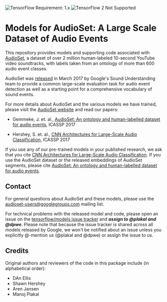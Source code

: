 ![TensorFlow Requirement: 1.x](https://img.shields.io/badge/TensorFlow%20Requirement-1.x-brightgreen)
![TensorFlow 2 Not Supported](https://img.shields.io/badge/TensorFlow%202%20Not%20Supported-%E2%9C%95-red.svg)

# Models for AudioSet: A Large Scale Dataset of Audio Events

This repository provides models and supporting code associated with
[AudioSet](http://g.co/audioset), a dataset of over 2 million human-labeled
10-second YouTube video soundtracks, with labels taken from an ontology of
more than 600 audio event classes.

AudioSet was
[released](https://research.googleblog.com/2017/03/announcing-audioset-dataset-for-audio.html)
in March 2017 by Google's Sound Understanding team to provide a common
large-scale evaluation task for audio event detection as well as a starting
point for a comprehensive vocabulary of sound events.

For more details about AudioSet and the various models we have trained, please
visit the [AudioSet website](http://g.co/audioset) and read our papers:

* Gemmeke, J. et. al.,
  [AudioSet: An ontology and human-labelled dataset for audio events](https://research.google/pubs/audio-set-an-ontology-and-human-labeled-dataset-for-audio-events/),
  ICASSP 2017

* Hershey, S. et. al.,
  [CNN Architectures for Large-Scale Audio Classification](https://research.google/pubs/cnn-architectures-for-large-scale-audio-classification/),
  ICASSP 2017

If you use any of our pre-trained models in your published research, we ask that
you cite [CNN Architectures for Large-Scale Audio Classification](https://research.google/pubs/cnn-architectures-for-large-scale-audio-classification/).
If you use the AudioSet dataset or the released embeddings of AudioSet segments,
please cite
[AudioSet: An ontology and human-labelled dataset for audio events](https://research.google/pubs/audio-set-an-ontology-and-human-labeled-dataset-for-audio-events/).

## Contact

For general questions about AudioSet and these models, please use the
[audioset-users@googlegroups.com](https://groups.google.com/forum/#!forum/audioset-users)
mailing list.

For technical problems with the released model and code, please open an issue on
the [tensorflow/models issue tracker](https://github.com/tensorflow/models/issues)
and __*assign to @plakal and @dpwe*__. Please note that because the issue tracker
is shared across all models released by Google, we won't be notified about an
issue unless you explicitly @-mention us (@plakal and @dpwe) or assign the issue
to us.

## Credits

Original authors and reviewers of the code in this package include (in
alphabetical order):

* DAn Ellis
* Shawn Hershey
* Aren Jansen
* Manoj Plakal
